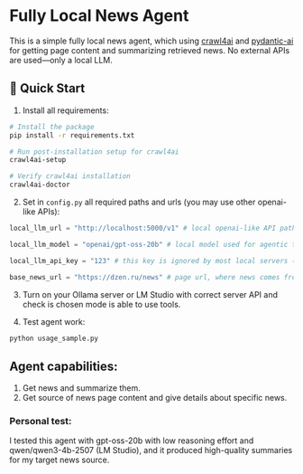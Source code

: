 # Fully Local News Agent

This is a simple fully local news agent, which using [crawl4ai](https://github.com/unclecode/crawl4ai) and [pydantic-ai](https://github.com/pydantic/pydantic-ai) for getting page content and summarizing retrieved news. No external APIs are used—only a local LLM.

## 🚀 Quick Start 

1. Install all requirements:
```bash
# Install the package
pip install -r requirements.txt

# Run post-installation setup for crawl4ai
crawl4ai-setup

# Verify crawl4ai installation
crawl4ai-doctor
```

2. Set in `config.py` all required paths and urls (you may use other openai-like APIs):
```python
local_llm_url = "http://localhost:5000/v1" # local openai-like API path

local_llm_model = "openai/gpt-oss-20b" # local model used for agentic tasks

local_llm_api_key = "123" # this key is ignored by most local servers (like Ollama or LM Studio), but a placeholder is required by the OpenAI-compatible client

base_news_url = "https://dzen.ru/news" # page url, where news comes from
```

3. Turn on your Ollama server or LM Studio with correct server API and check is chosen mode is able to use tools.


4. Test agent work:
```bash
python usage_sample.py
```


## Agent capabilities:
1) Get news and summarize them.
2) Get source of news page content and give details about specific news.

### Personal test: 

I tested this agent with gpt-oss-20b with low reasoning effort and qwen/qwen3-4b-2507 (LM Studio), and it produced high-quality summaries for my target news source.






